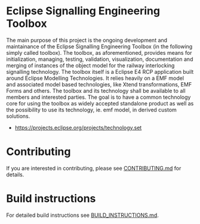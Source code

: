 # Eclipse Signalling Engineering Toolbox

The main purpose of this project is the ongoing development and maintainance of
the Eclipse Signalling Engineering Toolbox (in the following simply called
toolbox). The toolbox, as aforementioned, provides means for initialization,
managing, testing, validation, visualization, documentation and merging of
instances of the object model for the railway interlocking signalling
technology. The toolbox itself is a Eclipse E4 RCP application built around
Eclipse Modelling Technologies. It relies heavily on a EMF model and associated
model based technologies, like Xtend transformations, EMF Forms and others. The
toolbox and its technology shall be available to all members and interested
parties. The goal is to have a common technology core for using the toolbox as
widely accepted standalone product as well as the possibility to use its
technology, ie. emf model, in derived custom solutions.

* https://projects.eclipse.org/projects/technology.set

# Contributing

If you are interested in contributing, please see [CONTRIBUTING.md](CONTRIBUTING.md) for details.

# Build instructions

For detailed build instructions see [BUILD_INSTRUCTIONS.md](BUILD_INSTRUCTIONS.md).
